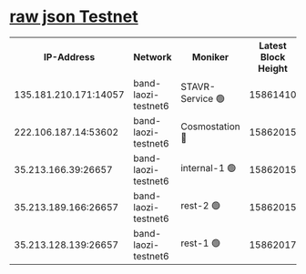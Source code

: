 
[raw json Testnet](https://rpc-check.bandt.stavr.tech/bandt/rpcbandt_result.json)
=

<table><tr><th>IP-Address</th><th>Network</th><th>Moniker</th><th>Latest Block Height</th><th>Earliest Block Height</th><th>Catching Up</th><th>Tx Index</th><th>Voting Power</th><th>Scan Time</th></tr><tr><td>135.181.210.171:14057</td><td>band-laozi-testnet6</td><td>STAVR-Service 🟢</td><td>15861410</td><td>15322501</td><td>False</td><td>on</td><td>0</td><td>2024-02-15T00:11:16.249010084UTC</td></tr><tr><td>222.106.187.14:53602</td><td>band-laozi-testnet6</td><td>Cosmostation 🔴</td><td>15862015</td><td>15423001</td><td>False</td><td>on</td><td>2203623</td><td>2024-02-15T00:11:19.688797112UTC</td></tr><tr><td>35.213.166.39:26657</td><td>band-laozi-testnet6</td><td>internal-1 🟢</td><td>15862015</td><td>15762015</td><td>False</td><td>on</td><td>0</td><td>2024-02-15T00:11:20.661234370UTC</td></tr><tr><td>35.213.189.166:26657</td><td>band-laozi-testnet6</td><td>rest-2 🟢</td><td>15862015</td><td>15762015</td><td>False</td><td>on</td><td>0</td><td>2024-02-15T00:11:21.611623443UTC</td></tr><tr><td>35.213.128.139:26657</td><td>band-laozi-testnet6</td><td>rest-1 🟢</td><td>15862017</td><td>15762017</td><td>False</td><td>on</td><td>0</td><td>2024-02-15T00:11:24.684802186UTC</td></tr></table>
